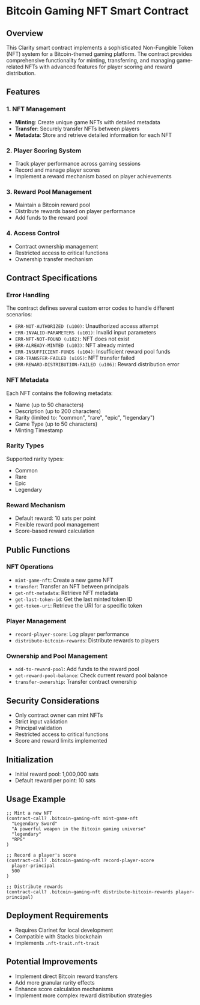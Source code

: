# Bitcoin Gaming NFT Smart Contract

## Overview

This Clarity smart contract implements a sophisticated Non-Fungible Token (NFT) system for a Bitcoin-themed gaming platform. The contract provides comprehensive functionality for minting, transferring, and managing game-related NFTs with advanced features for player scoring and reward distribution.

## Features

### 1. NFT Management

- **Minting**: Create unique game NFTs with detailed metadata
- **Transfer**: Securely transfer NFTs between players
- **Metadata**: Store and retrieve detailed information for each NFT

### 2. Player Scoring System

- Track player performance across gaming sessions
- Record and manage player scores
- Implement a reward mechanism based on player achievements

### 3. Reward Pool Management

- Maintain a Bitcoin reward pool
- Distribute rewards based on player performance
- Add funds to the reward pool

### 4. Access Control

- Contract ownership management
- Restricted access to critical functions
- Ownership transfer mechanism

## Contract Specifications

### Error Handling

The contract defines several custom error codes to handle different scenarios:

- `ERR-NOT-AUTHORIZED (u100)`: Unauthorized access attempt
- `ERR-INVALID-PARAMETERS (u101)`: Invalid input parameters
- `ERR-NFT-NOT-FOUND (u102)`: NFT does not exist
- `ERR-ALREADY-MINTED (u103)`: NFT already minted
- `ERR-INSUFFICIENT-FUNDS (u104)`: Insufficient reward pool funds
- `ERR-TRANSFER-FAILED (u105)`: NFT transfer failed
- `ERR-REWARD-DISTRIBUTION-FAILED (u106)`: Reward distribution error

### NFT Metadata

Each NFT contains the following metadata:

- Name (up to 50 characters)
- Description (up to 200 characters)
- Rarity (limited to: "common", "rare", "epic", "legendary")
- Game Type (up to 50 characters)
- Minting Timestamp

### Rarity Types

Supported rarity types:

- Common
- Rare
- Epic
- Legendary

### Reward Mechanism

- Default reward: 10 sats per point
- Flexible reward pool management
- Score-based reward calculation

## Public Functions

### NFT Operations

- `mint-game-nft`: Create a new game NFT
- `transfer`: Transfer an NFT between principals
- `get-nft-metadata`: Retrieve NFT metadata
- `get-last-token-id`: Get the last minted token ID
- `get-token-uri`: Retrieve the URI for a specific token

### Player Management

- `record-player-score`: Log player performance
- `distribute-bitcoin-rewards`: Distribute rewards to players

### Ownership and Pool Management

- `add-to-reward-pool`: Add funds to the reward pool
- `get-reward-pool-balance`: Check current reward pool balance
- `transfer-ownership`: Transfer contract ownership

## Security Considerations

- Only contract owner can mint NFTs
- Strict input validation
- Principal validation
- Restricted access to critical functions
- Score and reward limits implemented

## Initialization

- Initial reward pool: 1,000,000 sats
- Default reward per point: 10 sats

## Usage Example

```clarity
;; Mint a new NFT
(contract-call? .bitcoin-gaming-nft mint-game-nft
  "Legendary Sword"
  "A powerful weapon in the Bitcoin gaming universe"
  "legendary"
  "RPG"
)

;; Record a player's score
(contract-call? .bitcoin-gaming-nft record-player-score
  player-principal
  500
)

;; Distribute rewards
(contract-call? .bitcoin-gaming-nft distribute-bitcoin-rewards player-principal)
```

## Deployment Requirements

- Requires Clarinet for local development
- Compatible with Stacks blockchain
- Implements `.nft-trait.nft-trait`

## Potential Improvements

- Implement direct Bitcoin reward transfers
- Add more granular rarity effects
- Enhance score calculation mechanisms
- Implement more complex reward distribution strategies
